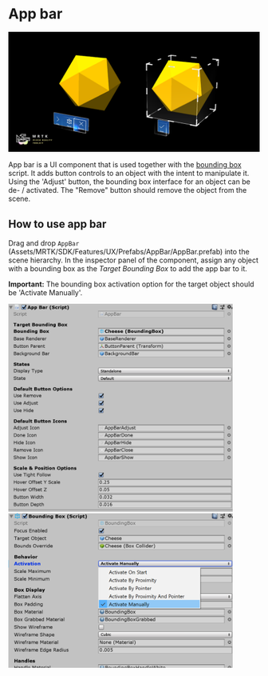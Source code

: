 # App bar

![App bar](../Documentation/Images/AppBar/MRTK_AppBar_Main.png)

App bar is a UI component that is used together with the [bounding box](README_BoundingBox.md) script. It adds button controls to an object with the intent to manipulate it. Using the 'Adjust' button, the bounding box interface for an object can be de- / activated. The "Remove" button should remove the object from the scene.

## How to use app bar

Drag and drop `AppBar` (Assets/MRTK/SDK/Features/UX/Prefabs/AppBar/AppBar.prefab) into the scene hierarchy. In the inspector panel of the component, assign any object with a bounding box as the *Target Bounding Box* to add the app bar to it.

**Important:** The bounding box activation option for the target object should be 'Activate Manually'.

<img src="../Documentation/Images/AppBar/MRTK_AppBar_Setup1.png" width="450">

<img src="../Documentation/Images/AppBar/MRTK_AppBar_Setup2.png" width="450">
